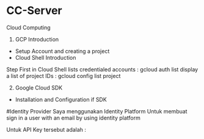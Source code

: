 # CC-Server

Cloud Computing
1. GCP Introduction
  - Setup Account and creating a project
  - Cloud Shell Introduction

Step First in Cloud Shell
lists credentialed accounts : gcloud auth list
display a list of project IDs : gcloud config list project


2. Google Cloud SDK
  - Installation and Configuration if SDK


#Identity Provider
Saya menggunakan Identity Platform
Untuk membuat sign in a user with an email by using identity platform

Untuk API Key tersebut adalah :

  <script src="https://www.gstatic.com/firebasejs/8.0/firebase.js"></script>
  <script>
    var config = {
      apiKey: "AIzaSyB0rLTFUfOTy2lDrXpUFqpSM2Mxa6B8jZA",
      authDomain: "mokel-on.firebaseapp.com",
    };
    firebase.initializeApp(config);
  </script>
